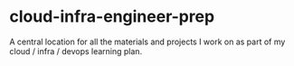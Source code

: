 # cloud-infra-engineer-prep
A central location for all the materials and projects I work on as part of my cloud / infra / devops learning plan. 
